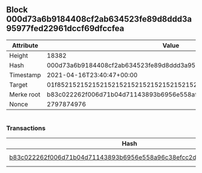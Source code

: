 ## Block 000d73a6b9184408cf2ab634523fe89d8ddd3a95977fed22961dccf69dfccfea

Attribute | Value
--- | ---
Height | 18382
Hash | 000d73a6b9184408cf2ab634523fe89d8ddd3a95977fed22961dccf69dfccfea
Timestamp | 2021-04-16T23:40:47+00:00
Target | 01f8521521521521521521521521521521521521521521521521521521521521
Merke root | b83c022262f006d71b04d71143893b6956e558a96c38efcc2d90b30d16a6738b
Nonce | 2797874976

```

```

### Transactions

Hash | Amount
--- | ---
[b83c022262f006d71b04d71143893b6956e558a96c38efcc2d90b30d16a6738b](b83c022262f006d71b04d71143893b6956e558a96c38efcc2d90b30d16a6738b.md) | 10.00000000 SKEPTI 
